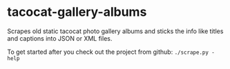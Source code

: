 tacocat-gallery-albums
======================

Scrapes old static tacocat photo gallery albums and sticks the info like titles and captions into JSON or XML files.

To get started after you check out the project from github:
`./scrape.py -help`
